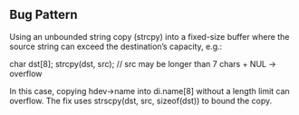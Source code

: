 ## Bug Pattern

Using an unbounded string copy (strcpy) into a fixed-size buffer where the source string can exceed the destination’s capacity, e.g.:

char dst[8];
strcpy(dst, src);  // src may be longer than 7 chars + NUL -> overflow

In this case, copying hdev->name into di.name[8] without a length limit can overflow. The fix uses strscpy(dst, src, sizeof(dst)) to bound the copy.
